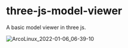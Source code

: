 # three-js-model-viewer
A basic model viewer in three js.

![ArcoLinux_2022-01-06_06-39-10](https://user-images.githubusercontent.com/11281480/148385214-4ee43684-fa75-4484-88ca-735bed73551e.png)
